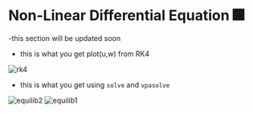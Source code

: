 # Non-Linear Differential Equation 🎆
-this section will be updated soon


- this is what you get plot(u,w) from RK4


![rk4](https://user-images.githubusercontent.com/39788520/125199321-50da2980-e283-11eb-8989-28985835a372.jpg)


- this is what you get using `solve` and `vpasolve`


![equilib2](https://user-images.githubusercontent.com/39788520/125199338-6a7b7100-e283-11eb-8d25-877c5e6a51ca.jpg)
![equilib1](https://user-images.githubusercontent.com/39788520/125199340-6b140780-e283-11eb-9f54-41f9b2853745.jpg)
